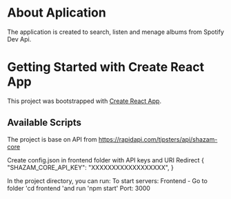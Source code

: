 # About Aplication

The application is created to search, listen and menage albums from Spotify Dev Api.

# Getting Started with Create React App

This project was bootstrapped with [Create React App](https://create-react-app.dev/).

## Available Scripts

The project is base on API from https://rapidapi.com/tipsters/api/shazam-core

Create config.json in frontend folder with API keys and URI Redirect
{
"SHAZAM_CORE_API_KEY": "XXXXXXXXXXXXXXXXXX",
}

In the project directory, you can run:
To start servers:
Frontend - Go to folder 'cd frontend 'and run 'npm start' Port: 3000
